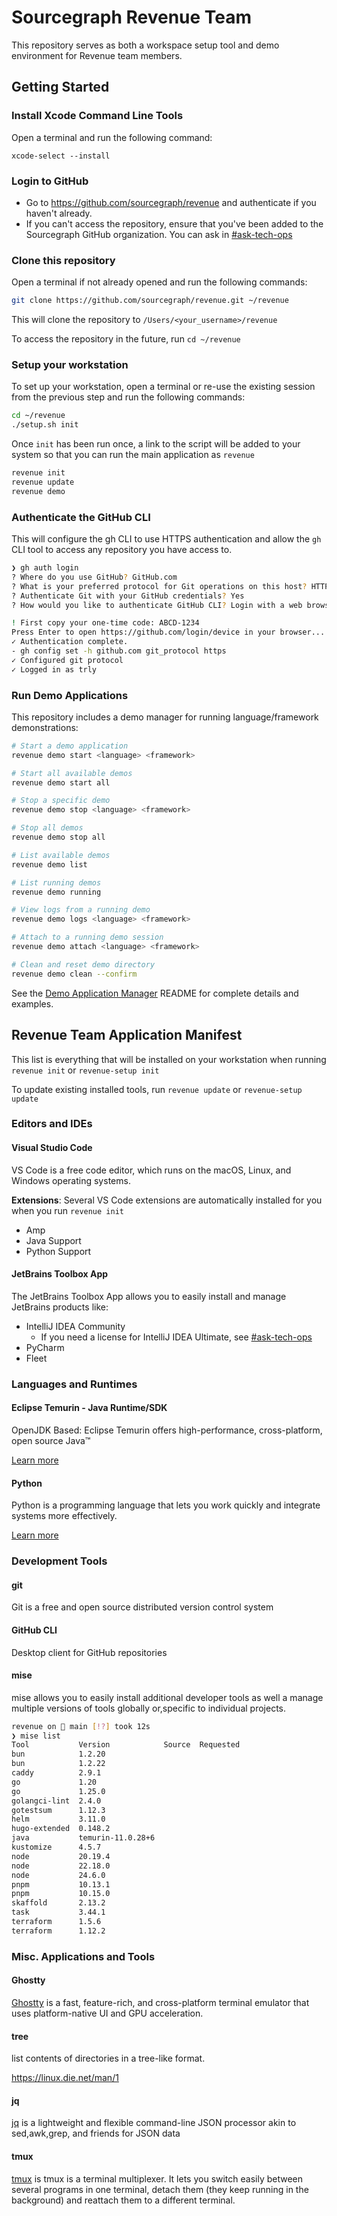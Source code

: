 # Sourcegraph Revenue Team

This repository serves as both a workspace setup tool and demo environment for
Revenue team members.

## Getting Started

### Install Xcode Command Line Tools

Open a terminal and run the following command:

`xcode-select --install`

### Login to GitHub

- Go to <https://github.com/sourcegraph/revenue> and authenticate if you haven't
already.
- If you can't access the repository, ensure that you've been added to the
Sourcegraph GitHub organization. You can ask in [#ask-tech-ops](https://sourcegraph.slack.com/archives/C01CSS3TC75)

### Clone this repository

Open a terminal if not already opened and run the following commands:

```bash
git clone https://github.com/sourcegraph/revenue.git ~/revenue
```

This will clone the repository to `/Users/<your_username>/revenue`

To access the repository in the future, run `cd ~/revenue`

### Setup your workstation

To set up your workstation, open a terminal or re-use the existing session from
the previous step and run the following commands:

```bash
cd ~/revenue
./setup.sh init
```

Once `init` has been run once, a link to the script will be added to your system
so that you can run the main application as `revenue`

```bash
revenue init
revenue update
revenue demo
```

### Authenticate the GitHub CLI

This will configure the gh CLI to use HTTPS authentication and allow the `gh`
CLI tool to access any repository you have access to.

```bash
❯ gh auth login
? Where do you use GitHub? GitHub.com
? What is your preferred protocol for Git operations on this host? HTTPS
? Authenticate Git with your GitHub credentials? Yes
? How would you like to authenticate GitHub CLI? Login with a web browser

! First copy your one-time code: ABCD-1234
Press Enter to open https://github.com/login/device in your browser...
✓ Authentication complete.
- gh config set -h github.com git_protocol https
✓ Configured git protocol
✓ Logged in as trly
```

### Run Demo Applications

This repository includes a demo manager for running language/framework demonstrations:

```bash
# Start a demo application
revenue demo start <language> <framework>

# Start all available demos
revenue demo start all

# Stop a specific demo
revenue demo stop <language> <framework>

# Stop all demos
revenue demo stop all

# List available demos
revenue demo list

# List running demos
revenue demo running

# View logs from a running demo
revenue demo logs <language> <framework>

# Attach to a running demo session
revenue demo attach <language> <framework>

# Clean and reset demo directory
revenue demo clean --confirm
```

See the [Demo Application Manager](/amp_demos/README.md) README for complete
details and examples.

## Revenue Team Application Manifest

This list is everything that will be installed on your workstation when running
`revenue init` or `revenue-setup init`

To update existing installed tools, run `revenue update` or `revenue-setup update`

### Editors and IDEs

#### Visual Studio Code

VS Code is a free code editor, which runs on the macOS, Linux, and Windows
operating systems.

**Extensions**:
Several VS Code extensions are automatically installed for you when you run
`revenue init`

- Amp
- Java Support
- Python Support

#### JetBrains Toolbox App

The JetBrains Toolbox App allows you to easily install and manage JetBrains
products like:

- IntelliJ IDEA Community
  - If you need a license for IntelliJ IDEA Ultimate, see [#ask-tech-ops](https://sourcegraph.slack.com/archives/C01CSS3TC75)
- PyCharm
- Fleet

### Languages and Runtimes

#### Eclipse Temurin - Java Runtime/SDK

OpenJDK Based: Eclipse Temurin offers high-performance, cross-platform,
open source Java™

[Learn more](https://adoptium.net/temurin)

#### Python

Python is a programming language that lets you work quickly
and integrate systems more effectively.

[Learn more](https://www.python.org/doc/)

### Development Tools

#### git

Git is a free and open source distributed version control system

#### GitHub CLI

Desktop client for GitHub repositories

#### mise

mise allows you to easily install additional developer tools as well a manage
multiple versions of tools globally or,specific to individual projects.

```bash
revenue on  main [!?] took 12s
❯ mise list
Tool           Version            Source  Requested
bun            1.2.20
bun            1.2.22
caddy          2.9.1
go             1.20
go             1.25.0
golangci-lint  2.4.0
gotestsum      1.12.3
helm           3.11.0
hugo-extended  0.148.2
java           temurin-11.0.28+6
kustomize      4.5.7
node           20.19.4
node           22.18.0
node           24.6.0
pnpm           10.13.1
pnpm           10.15.0
skaffold       2.13.2
task           3.44.1
terraform      1.5.6
terraform      1.12.2
```

### Misc. Applications and Tools

#### Ghostty

[Ghostty](https://ghostty.org/docs) is a fast, feature-rich, and cross-platform
terminal emulator that uses platform-native UI and GPU acceleration.

#### tree

list contents of directories in a tree-like format.

<https://linux.die.net/man/1>

#### jq

[jq](https://github.com/jqlang/jq) is a lightweight and flexible command-line
JSON processor akin to sed,awk,grep, and friends for JSON data

#### tmux

[tmux](https://github.com/tmux/tmux/wiki) is tmux is a terminal multiplexer. It
lets you switch easily between several programs in one terminal, detach them
(they keep running in the background) and reattach them to a different terminal.
